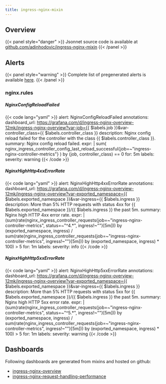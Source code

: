 ```yaml
---
title: ingress-nginx-mixin
---
```


## Overview



{{< panel style="danger" >}}
Jsonnet source code is available at [github.com/adinhodovic/ingress-nginx-mixin](https://github.com/adinhodovic/ingress-nginx-mixin)
{{< /panel >}}

## Alerts

{{< panel style="warning" >}}
Complete list of pregenerated alerts is available [here](https://github.com/monitoring-mixins/website/blob/master/assets/ingress-nginx-mixin/alerts.yaml).
{{< /panel >}}

### nginx.rules

##### NginxConfigReloadFailed

{{< code lang="yaml" >}}
alert: NginxConfigReloadFailed
annotations:
  dashboard_url: https://grafana.com/d/ingress-nginx-overview-12mk/ingress-nginx-overview?var-job={{
    $labels.job }}&var-controller_class={{ $labels.controller_class }}
  description: Nginx config reload failed for the controller with the class {{ $labels.controller_class
    }}.
  summary: Nginx config reload failed.
expr: |
  sum(
    nginx_ingress_controller_config_last_reload_successful{job=~"ingress-nginx-controller-metrics"}
  ) by (job, controller_class)
  == 0
for: 5m
labels:
  severity: warning
{{< /code >}}
 
##### NginxHighHttp4xxErrorRate

{{< code lang="yaml" >}}
alert: NginxHighHttp4xxErrorRate
annotations:
  dashboard_url: https://grafana.com/d/ingress-nginx-overview-12mk/ingress-nginx-overview?var-exported_namespace={{
    $labels.exported_namespace }}&var-ingress={{ $labels.ingress }}
  description: More than 5% HTTP requests with status 4xx for {{ $labels.exported_namespace
    }}/{{ $labels.ingress }} the past 5m.
  summary: Nginx high HTTP 4xx error rate.
expr: |
  (sum(rate(nginx_ingress_controller_requests{job=~"ingress-nginx-controller-metrics", status=~"^4.*", ingress!~""}[5m]))  by (exported_namespace, ingress) / sum(rate(nginx_ingress_controller_requests{job=~"ingress-nginx-controller-metrics", ingress!~""}[5m]))  by (exported_namespace, ingress) * 100) > 5
for: 1m
labels:
  severity: info
{{< /code >}}
 
##### NginxHighHttp5xxErrorRate

{{< code lang="yaml" >}}
alert: NginxHighHttp5xxErrorRate
annotations:
  dashboard_url: https://grafana.com/d/ingress-nginx-overview-12mk/ingress-nginx-overview?var-exported_namespace={{
    $labels.exported_namespace }}&var-ingress={{ $labels.ingress }}
  description: More than 5% HTTP requests with status 5xx for {{ $labels.exported_namespace
    }}/{{ $labels.ingress }} the past 5m.
  summary: Nginx high HTTP 5xx error rate.
expr: |
  (sum(rate(nginx_ingress_controller_requests{job=~"ingress-nginx-controller-metrics", status=~"^5.*", ingress!~""}[5m]))  by (exported_namespace, ingress) / sum(rate(nginx_ingress_controller_requests{job=~"ingress-nginx-controller-metrics", ingress!~""}[5m]))  by (exported_namespace, ingress) * 100) > 5
for: 1m
labels:
  severity: warning
{{< /code >}}
 
## Dashboards
Following dashboards are generated from mixins and hosted on github:


- [ingress-nginx-overview](https://github.com/monitoring-mixins/website/blob/master/assets/ingress-nginx-mixin/dashboards/ingress-nginx-overview.json)
- [ingress-nginx-request-handling-performance](https://github.com/monitoring-mixins/website/blob/master/assets/ingress-nginx-mixin/dashboards/ingress-nginx-request-handling-performance.json)
